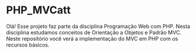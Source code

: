 # PHP_MVCatt

Olá! Esse projeto faz parte da disciplina Programação Web com PHP. 
Nesta disciplina estudamos conceitos de Orientação a Objetos e Padrão MVC. 
Neste repositório você verá a implementação do MVC em PHP com os recursos básicos.

